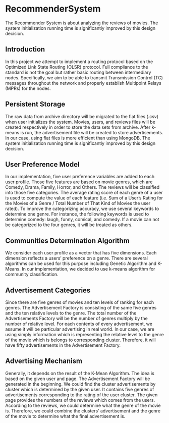 RecommenderSystem
===================================

The Recommender System is about analyzing the reviews of movies. The system initialization running time is significantly improved by this design decision.

Introduction
------------

In this project we attempt to implement a routing protocol based on the Optimized
Link State Routing (OLSR) protocol. Full compliance to the standard is not the goal but
rather basic routing between intermediary nodes. Specifically, we aim to be able to
transmit Transmission Control (TC) messages throughout the network and properly
establish Multipoint Relays (MPRs) for the nodes.


Persistent Storage
------------------

The raw data from archive directory will be migrated to the flat files (.csv) when user
initializes the system. Movies, users, and reviews files will be created respectively in
order to store the data sets from archive. After k-means is run, the advertisement file
will be created to store advertisements. In our case, using flat files is more efficient
than using MongoDB. The system initialization running time is significantly improved
by this design decision.


User Preference Model
---------------------

In our implementation, five user preference variables are added to each user profile.
Those five features are based on movie genres, which are Comedy, Drama, Family,
Horror, and Others. The reviews will be classified into those five categories.
The average rating score of each genre of a user is used to compute the value of
each feature (i.e. Sum of a User’s Rating for the Movies of a Genre / Total Number
of That Kind of Movies the user rated). To improve the categorizing accuracy, we
use several keywords to determine one genre. For instance, the following keywords
is used to determine comedy: laugh, funny, comical, and comedy. If a movie can not
be categorized to the four genres, it will be treated as others.


Communities Determination Algorithm
-----------------------------------

We consider each user profile as a vector that has five dimensions. Each dimension
reflects a users’ preference on a genre. There are several algorithms can be used for
this purpose including Genetic Algorithm and K-Means. In our implementation, we
decided to use k-means algorithm for community classification.


Advertisement Categories
------------------------

Since there are five genres of movies and ten levels of ranking for each genres. The
Advertisement Factory is consisting of the same five genres and the ten relative
levels to the genre. The total number of the Advertisements Factory will be the
number of genres multiply by the number of relative level. For each contents of every
advertisement, we assume it will be particular advertising in real world. In our case,
we are using simply information which is representing the relative level to the genre
of the movie which is belongs to corresponding cluster. Therefore, it will have fifty
advertisements in the Advertisement Factory.


Advertising Mechanism
---------------------

Generally, it depends on the result of the K-Mean Algorithm. The idea is based on
the given user and page. The Advertisement Factory will be generated in the
beginning. We could find the cluster advertisements by cluster which is determined
by the given user. It contains five genres of advertisements corresponding to the
rating of the user cluster. The given page provides the numbers of the reviews which
comes from the users. According to the reviews, we could determine what the genre
of the movie is. Therefore, we could combine the clusters’ advertisement and the
genre of the movie to determine what the final advertisement is.